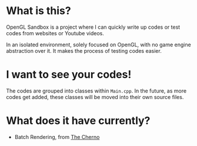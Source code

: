 # What is this?
OpenGL Sandbox is a project where I can quickly write up codes or test codes from websites or Youtube videos.

In an isolated environment, solely focused on OpenGL, with no game engine abstraction over it. It makes the process of testing codes easier.

# I want to see your codes!
The codes are grouped into classes within `Main.cpp`. In the future, as more codes get added, these classes will be moved into their own source files.

# What does it have currently?
* Batch Rendering, from [The Cherno](https://www.youtube.com/watch?v=Th4huqR77rI&list=PLlrATfBNZ98f5vZ8nJ6UengEkZUMC4fy5)